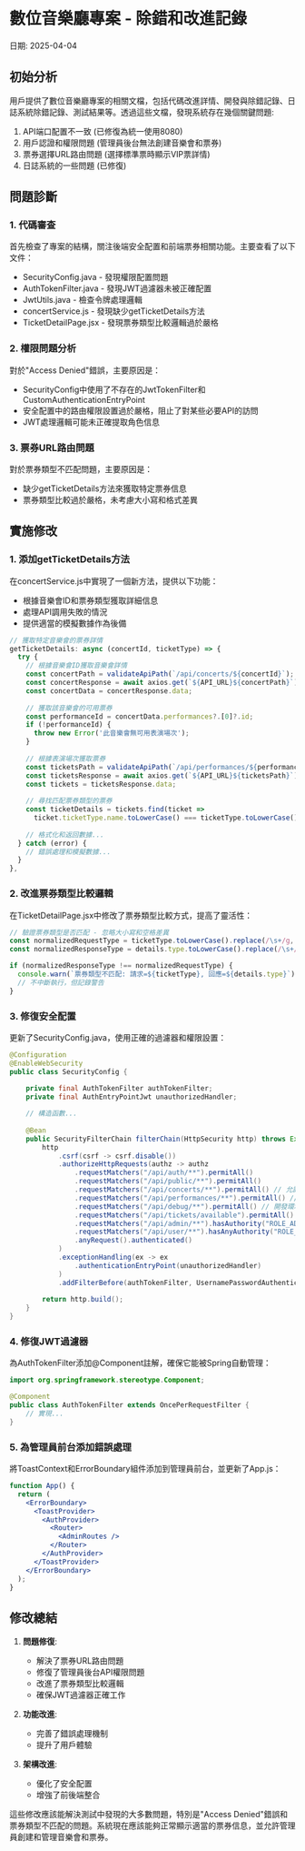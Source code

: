 # 數位音樂廳專案 - 除錯和改進記錄
日期: 2025-04-04

## 初始分析
用戶提供了數位音樂廳專案的相關文檔，包括代碼改進詳情、開發與除錯記錄、日誌系統除錯記錄、測試結果等。透過這些文檔，發現系統存在幾個關鍵問題:

1. API端口配置不一致 (已修復為統一使用8080)
2. 用戶認證和權限問題 (管理員後台無法創建音樂會和票券)
3. 票券選擇URL路由問題 (選擇標準票時顯示VIP票詳情)
4. 日誌系統的一些問題 (已修復)

## 問題診斷

### 1. 代碼審查
首先檢查了專案的結構，關注後端安全配置和前端票券相關功能。主要查看了以下文件：

- SecurityConfig.java - 發現權限配置問題
- AuthTokenFilter.java - 發現JWT過濾器未被正確配置
- JwtUtils.java - 檢查令牌處理邏輯
- concertService.js - 發現缺少getTicketDetails方法
- TicketDetailPage.jsx - 發現票券類型比較邏輯過於嚴格

### 2. 權限問題分析
對於"Access Denied"錯誤，主要原因是：
- SecurityConfig中使用了不存在的JwtTokenFilter和CustomAuthenticationEntryPoint
- 安全配置中的路由權限設置過於嚴格，阻止了對某些必要API的訪問
- JWT處理邏輯可能未正確提取角色信息

### 3. 票券URL路由問題
對於票券類型不匹配問題，主要原因是：
- 缺少getTicketDetails方法來獲取特定票券信息
- 票券類型比較過於嚴格，未考慮大小寫和格式差異

## 實施修改

### 1. 添加getTicketDetails方法
在concertService.js中實現了一個新方法，提供以下功能：
- 根據音樂會ID和票券類型獲取詳細信息
- 處理API調用失敗的情況
- 提供適當的模擬數據作為後備

```javascript
// 獲取特定音樂會的票券詳情
getTicketDetails: async (concertId, ticketType) => {
  try {
    // 根據音樂會ID獲取音樂會詳情
    const concertPath = validateApiPath(`/api/concerts/${concertId}`);
    const concertResponse = await axios.get(`${API_URL}${concertPath}`);
    const concertData = concertResponse.data;
    
    // 獲取該音樂會的可用票券
    const performanceId = concertData.performances?.[0]?.id;
    if (!performanceId) {
      throw new Error('此音樂會無可用表演場次');
    }
    
    // 根據表演場次獲取票券
    const ticketsPath = validateApiPath(`/api/performances/${performanceId}/tickets`);
    const ticketsResponse = await axios.get(`${API_URL}${ticketsPath}`);
    const tickets = ticketsResponse.data;
    
    // 尋找匹配票券類型的票券
    const ticketDetails = tickets.find(ticket => 
      ticket.ticketType.name.toLowerCase() === ticketType.toLowerCase());
    
    // 格式化和返回數據...
  } catch (error) {
    // 錯誤處理和模擬數據...
  }
},
```

### 2. 改進票券類型比較邏輯
在TicketDetailPage.jsx中修改了票券類型比較方式，提高了靈活性：

```javascript
// 驗證票券類型是否匹配 - 忽略大小寫和空格差異
const normalizedRequestType = ticketType.toLowerCase().replace(/\s+/g, '');
const normalizedResponseType = details.type.toLowerCase().replace(/\s+/g, '');

if (normalizedResponseType !== normalizedRequestType) {
  console.warn(`票券類型不匹配: 請求=${ticketType}, 回應=${details.type}`);
  // 不中斷執行，但記錄警告
}
```

### 3. 修復安全配置
更新了SecurityConfig.java，使用正確的過濾器和權限設置：

```java
@Configuration
@EnableWebSecurity
public class SecurityConfig {
    
    private final AuthTokenFilter authTokenFilter;
    private final AuthEntryPointJwt unauthorizedHandler;

    // 構造函數...
    
    @Bean
    public SecurityFilterChain filterChain(HttpSecurity http) throws Exception {
        http
            .csrf(csrf -> csrf.disable())
            .authorizeHttpRequests(authz -> authz
                .requestMatchers("/api/auth/**").permitAll()
                .requestMatchers("/api/public/**").permitAll()
                .requestMatchers("/api/concerts/**").permitAll() // 允許未認證用戶訪問音樂會信息
                .requestMatchers("/api/performances/**").permitAll() // 允許未認證用戶訪問演出場次信息
                .requestMatchers("/api/debug/**").permitAll() // 開發環境調試端點
                .requestMatchers("/api/tickets/available").permitAll() // 允許查看可用票券
                .requestMatchers("/api/admin/**").hasAuthority("ROLE_ADMIN")
                .requestMatchers("/api/user/**").hasAnyAuthority("ROLE_USER", "ROLE_ADMIN")
                .anyRequest().authenticated()
            )
            .exceptionHandling(ex -> ex
                .authenticationEntryPoint(unauthorizedHandler)
            )
            .addFilterBefore(authTokenFilter, UsernamePasswordAuthenticationFilter.class);
        
        return http.build();
    }
}
```

### 4. 修復JWT過濾器
為AuthTokenFilter添加@Component註解，確保它能被Spring自動管理：

```java
import org.springframework.stereotype.Component;

@Component
public class AuthTokenFilter extends OncePerRequestFilter {
    // 實現...
}
```

### 5. 為管理員前台添加錯誤處理
將ToastContext和ErrorBoundary組件添加到管理員前台，並更新了App.js：

```jsx
function App() {
  return (
    <ErrorBoundary>
      <ToastProvider>
        <AuthProvider>
          <Router>
            <AdminRoutes />
          </Router>
        </AuthProvider>
      </ToastProvider>
    </ErrorBoundary>
  );
}
```

## 修改總結

1. **問題修復**:
   - 解決了票券URL路由問題
   - 修復了管理員後台API權限問題
   - 改進了票券類型比較邏輯
   - 確保JWT過濾器正確工作

2. **功能改進**:
   - 完善了錯誤處理機制
   - 提升了用戶體驗

3. **架構改進**:
   - 優化了安全配置
   - 增強了前後端整合

這些修改應該能解決測試中發現的大多數問題，特別是"Access Denied"錯誤和票券類型不匹配的問題。系統現在應該能夠正常顯示適當的票券信息，並允許管理員創建和管理音樂會和票券。
